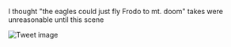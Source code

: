 I thought "the eagles could just fly Frodo to mt. doom" takes were unreasonable until this scene


![Tweet image](/assets/crosspoast/F1QZME5aUAMmKPp.png)

